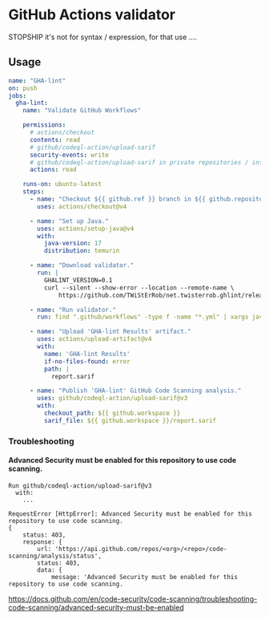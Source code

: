 # GitHub Actions validator

STOPSHIP it's not for syntax / expression, for that use ....

## Usage

```yaml
name: "GHA-lint"
on: push
jobs:
  gha-lint:
    name: "Validate GitHub Workflows"

    permissions:
      # actions/checkout
      contents: read
      # github/codeql-action/upload-sarif
      security-events: write
      # github/codeql-action/upload-sarif in private repositories / internal organizations.
      actions: read

    runs-on: ubuntu-latest
    steps:
      - name: "Checkout ${{ github.ref }} branch in ${{ github.repository }} repository."
        uses: actions/checkout@v4

      - name: "Set up Java."
        uses: actions/setup-java@v4
        with:
          java-version: 17
          distribution: temurin

      - name: "Download validator."
        run: |
          GHALINT_VERSION=0.1
          curl --silent --show-error --location --remote-name \
              https://github.com/TWiStErRob/net.twisterrob.ghlint/releases/download/v${GHALINT_VERSION}/ghlint-fat.jar

      - name: "Run validator."
        run: find ".github/workflows" -type f -name "*.yml" | xargs java -jar ghlint-fat.jar

      - name: "Upload 'GHA-lint Results' artifact."
        uses: actions/upload-artifact@v4
        with:
          name: 'GHA-lint Results'
          if-no-files-found: error
          path: |
            report.sarif

      - name: "Publish 'GHA-lint' GitHub Code Scanning analysis."
        uses: github/codeql-action/upload-sarif@v3
        with:
          checkout_path: ${{ github.workspace }}
          sarif_file: ${{ github.workspace }}/report.sarif
```

### Troubleshooting

#### Advanced Security must be enabled for this repository to use code scanning.
```
Run github/codeql-action/upload-sarif@v3
  with:
    ...

RequestError [HttpError]: Advanced Security must be enabled for this repository to use code scanning.
{
    status: 403,
    response: {
        url: 'https://api.github.com/repos/<org>/<repo>/code-scanning/analysis/status',
        status: 403,
        data: {
            message: 'Advanced Security must be enabled for this repository to use code scanning.
```
https://docs.github.com/en/code-security/code-scanning/troubleshooting-code-scanning/advanced-security-must-be-enabled
